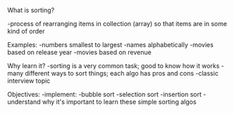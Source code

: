 What is sorting?

-process of rearranging items in collection (array) so that items are in some kind of order

Examples:
-numbers smallest to largest
-names alphabetically
-movies based on release year
-movies based on revenue

Why learn it?
-sorting is a very common task; good to know how it works
-many different ways to sort things; each algo has pros and cons
-classic interview topic

Objectives:
-implement:
  -bubble sort
  -selection sort
  -insertion sort
-understand why it's important to learn these simple sorting algos
